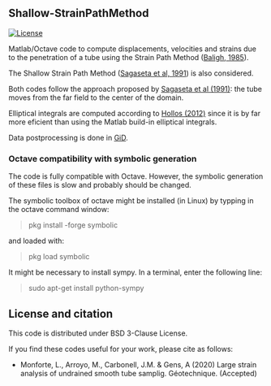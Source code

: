  ## Shallow-StrainPathMethod
 [![License][license-image]][license]
 
 [license-image]: https://img.shields.io/badge/license-BSD-green.svg?style=flat
[license]: https://github.com/lluis-mv/Shallow-StrainPathMethod/blob/master/LICENSE
 
Matlab/Octave code to compute displacements, velocities and strains due to the penetration of a tube using the Strain Path Method ([Baligh, 1985](http://doi.org/10.1061/(ASCE)0733-9410(1985)111:9(1108))).

The Shallow Strain Path Method ([Sagaseta et al, 1991](http://doi.org/10.1002/(SICI)1096-9853(199710)21:10<687::AID-NAG897>3.0.CO;2-3)) is also considered.

Both codes follow the approach proposed by [Sagaseta et al (1991)](http://doi.org/10.1002/(SICI)1096-9853(199710)21:10<687::AID-NAG897>3.0.CO;2-3): the tube moves from the far field to the center of the domain.

Elliptical integrals are computed according to [Hollos (2012)](http://www.exstrom.com/math/elliptic/ellipint.html) since it is by far more eficient than using the Matlab build-in elliptical integrals.

Data postprocessing is done in [GiD](http://www.gidhome.com/).



### Octave compatibility with symbolic generation

The code is fully compatible with Octave. However, the symbolic generation of these files is slow and probably should be changed. 

The symbolic toolbox of octave might be installed (in Linux) by typping in the octave command window:

> pkg install -forge symbolic

and loaded with:
   
> pkg load symbolic

It might be necessary to install sympy. In a terminal, enter the following line:

> sudo apt-get install python-sympy

## License and citation

This code is distributed under BSD 3-Clause License. 


If you find these codes useful for your work, please cite as follows:
- Monforte, L., Arroyo, M., Carbonell, J.M. & Gens, A (2020) Large strain analysis of undrained smooth tube samplig. Géotechnique. (Accepted)
